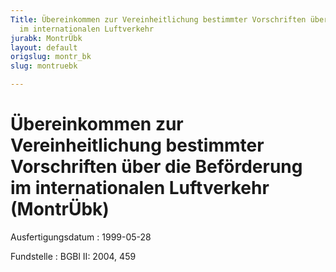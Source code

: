 ```yaml
---
Title: Übereinkommen zur Vereinheitlichung bestimmter Vorschriften über die Beförderung
  im internationalen Luftverkehr
jurabk: MontrÜbk
layout: default
origslug: montr_bk
slug: montruebk

---
```


# Übereinkommen zur Vereinheitlichung bestimmter Vorschriften über die Beförderung im internationalen Luftverkehr (MontrÜbk)

Ausfertigungsdatum
:   1999-05-28

Fundstelle
:   BGBl II: 2004, 459

